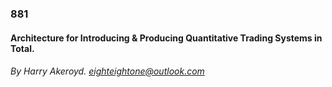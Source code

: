 ### 881

#### Architecture for Introducing &amp; Producing Quantitative Trading Systems in Total.


###### By Harry Akeroyd. eighteightone@outlook.com

